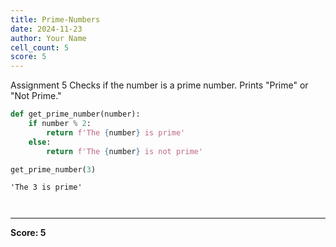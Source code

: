 ```yaml
---
title: Prime-Numbers
date: 2024-11-23
author: Your Name
cell_count: 5
score: 5
---
```


Assignment 5
Checks if the number is a prime number.
Prints "Prime" or "Not Prime."



```python
def get_prime_number(number):
    if number % 2:
        return f'The {number} is prime'
    else:
        return f'The {number} is not prime'
```


```python
get_prime_number(3)
```




    'The 3 is prime'




```python

```


```python

```


---
**Score: 5**
